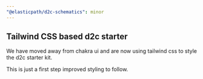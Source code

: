 ```yaml
---
"@elasticpath/d2c-schematics": minor
---
```


## Tailwind CSS based d2c starter

We have moved away from chakra ui and are now using tailwind css to style the d2c starter kit.

This is just a first step improved styling to follow.